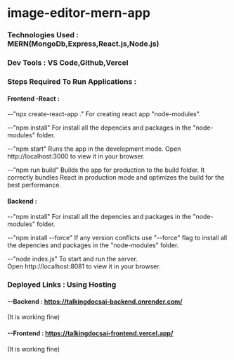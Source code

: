 # image-editor-mern-app

### Technologies Used : MERN(MongoDb,Express,React.js,Node.js)

### Dev Tools : VS Code,Github,Vercel

### Steps Required To Run Applications :

#### Frontend -React :

--"npx create-react-app ."
  For creating react app "node-modules".

--"npm install"
   For install all the depencies and packages in the "node-modules" folder.

--"npm start"
   Runs the app in the development mode.
   Open http://localhost:3000 to view it in your browser.

--"npm run build"
   Builds the app for production to the build folder. 
   It correctly bundles React in production mode and optimizes the build for the best performance.

#### Backend :

--"npm install"
     For install all the depencies and packages in the "node-modules" folder.

--"npm install --force"
    If any version conflicts use "--force" flag to  install all the depencies and packages in the "node-modules" folder.

--"node index.js"
   To start and run the server.  
   Open http://localhost:8081 to view it in your browser.

### Deployed Links : Using Hosting

#### --Backend : https://talkingdocsai-backend.onrender.com/
(It is working fine)
  <!-- (The issue with vercel is it will not work as a server.If we make a request it just start server and provide response again it will stop.Becasue of this MongoDb is causing issues) -->

#### --Frontend : https://talkingdocsai-frontend.vercel.app/
  (It is working fine)
